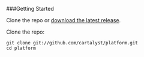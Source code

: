 ###Getting Started

Clone the repo or [download the latest release](https://github.com/cartalyst/platform).

Clone the repo:

	git clone git://github.com/cartalyst/platform.git
	cd platform

